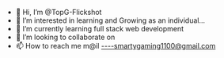 - 👋 Hi, I’m @TopG-Flickshot
- 👀 I’m interested in learning and Growing as an individual...
- 🌱 I’m currently learning full stack web development
- 💞️ I’m looking to collaborate on 
- 📫 How to reach me m@il ----smartygaming1100@gmail.com

<!---
TopG-Flickshot/TopG-Flickshot is a ✨ special ✨ repository because its `README.md` (this file) appears on your GitHub profile.
You can click the Preview link to take a look at your changes.
--->
